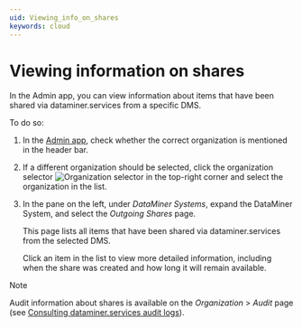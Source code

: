 ```yaml
---
uid: Viewing_info_on_shares
keywords: cloud
---
```


# Viewing information on shares

In the Admin app, you can view information about items that have been shared via dataminer.services from a specific DMS.

To do so:

1. In the [Admin app](xref:Accessing_the_Admin_app), check whether the correct organization is mentioned in the header bar.

1. If a different organization should be selected, click the organization selector ![Organization selector](~/user-guide/images/Cloud_Admin_Selector_icon.png) in the top-right corner and select the organization in the list.

1. In the pane on the left, under *DataMiner Systems*, expand the DataMiner System, and select the *Outgoing Shares* page.

   This page lists all items that have been shared via dataminer.services from the selected DMS.

   Click an item in the list to view more detailed information, including when the share was created and how long it will remain available.

> [!NOTE]
> Audit information about shares is available on the *Organization* > *Audit* page (see [Consulting dataminer.services audit logs](xref:DCP_Auditing)).
